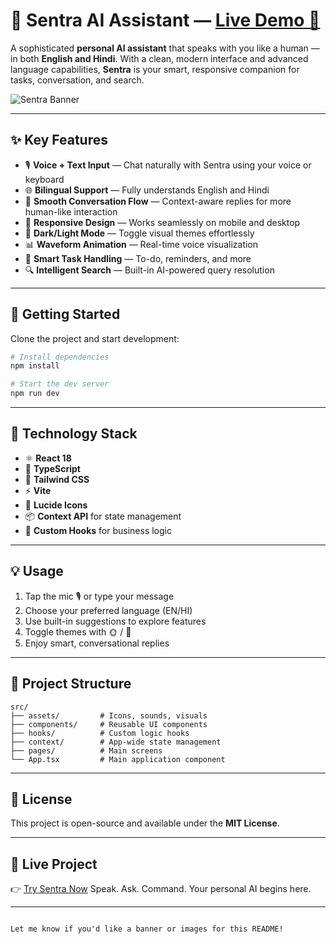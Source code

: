 
# 🌟 Sentra AI Assistant — [Live Demo 🚀](https://dashing-chebakia-04d323.netlify.app/)

A sophisticated **personal AI assistant** that speaks with you like a human — in both **English and Hindi**. With a clean, modern interface and advanced language capabilities, **Sentra** is your smart, responsive companion for tasks, conversation, and search.

![Sentra Banner](https://i.imgur.com/YOUR_IMAGE.png) <!-- Optional: Add a banner image here -->

---

## ✨ Key Features

- 🎙️ **Voice + Text Input** — Chat naturally with Sentra using your voice or keyboard
- 🌐 **Bilingual Support** — Fully understands English and Hindi
- 💬 **Smooth Conversation Flow** — Context-aware replies for more human-like interaction
- 📱 **Responsive Design** — Works seamlessly on mobile and desktop
- 🌙 **Dark/Light Mode** — Toggle visual themes effortlessly
- 📊 **Waveform Animation** — Real-time voice visualization
- 🎯 **Smart Task Handling** — To-do, reminders, and more
- 🔍 **Intelligent Search** — Built-in AI-powered query resolution

---

## 🚀 Getting Started

Clone the project and start development:

```bash
# Install dependencies
npm install

# Start the dev server
npm run dev
````

---

## 🧠 Technology Stack

* ⚛️ **React 18**
* 🧠 **TypeScript**
* 💨 **Tailwind CSS**
* ⚡ **Vite**
* 🎨 **Lucide Icons**
* 📦 **Context API** for state management
* 🔄 **Custom Hooks** for business logic

---

## 💡 Usage

1. Tap the mic 🎙️ or type your message
2. Choose your preferred language (EN/HI)
3. Use built-in suggestions to explore features
4. Toggle themes with 🌞 / 🌙
5. Enjoy smart, conversational replies

---

## 📁 Project Structure

```
src/
├── assets/         # Icons, sounds, visuals
├── components/     # Reusable UI components
├── hooks/          # Custom logic hooks
├── context/        # App-wide state management
├── pages/          # Main screens
└── App.tsx         # Main application component
```

---

## 📜 License

This project is open-source and available under the **MIT License**.

---

## 🔗 Live Project

👉 [Try Sentra Now](https://dashing-chebakia-04d323.netlify.app/)
Speak. Ask. Command. Your personal AI begins here.

---

```

Let me know if you'd like a banner or images for this README!
```
